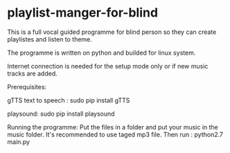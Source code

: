 # playlist-manger-for-blind

This is a full vocal guided programme for blind person so they can create playlistes and listen to theme. 

The programme is written on python and builded for linux system.

Internet connection is needed for the setup mode only or if new music tracks are added.


Prerequisites:

gTTS text to speech :
sudo pip install gTTS

playsound:
sudo pip install playsound


Running the programme:
Put the files in a folder and put your music in the music folder. 
It's recommended to use taged mp3 file.
Then run :
python2.7 main.py
